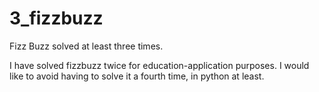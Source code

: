 # 3_fizzbuzz
Fizz Buzz solved at least three times.

I have solved fizzbuzz twice for education-application purposes.  I would like to avoid having to solve it a fourth time, in python at least.
